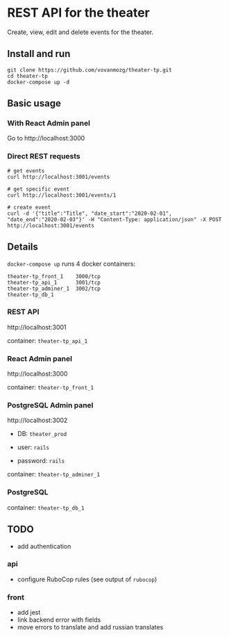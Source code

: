 # REST API for the theater
Create, view, edit and delete events for the theater.

## Install and run

```
git clone https://github.com/vovanmozg/theater-tp.git
cd theater-tp
docker-compose up -d
```

## Basic usage
### With React Admin panel

Go to http://localhost:3000

### Direct REST requests

```
# get events
curl http://localhost:3001/events

# get specific event
curl http://localhost:3001/events/1

# create event
curl -d '{"title":"Title", "date_start":"2020-02-01", "date_end":"2020-02-03"}' -H "Content-Type: application/json" -X POST http://localhost:3001/events 
```

## Details
`docker-compose up` runs 4 docker containers:

```
theater-tp_front_1    3000/tcp
theater-tp_api_1      3001/tcp
theater-tp_adminer_1  3002/tcp
theater-tp_db_1
```

### REST API
http://localhost:3001

container: `theater-tp_api_1`

### React Admin panel
http://localhost:3000

container: `theater-tp_front_1`

### PostgreSQL Admin panel
http://localhost:3002


- DB: `theater_prod`

- user: `rails`

- password: `rails`

container: `theater-tp_adminer_1`


### PostgreSQL
container: `theater-tp_db_1`


## TODO
- add authentication 
### api
- configure RuboCop rules (see output of `rubocop`)
### front
- add jest
- link backend error with fields
- move errors to translate and add russian translates


